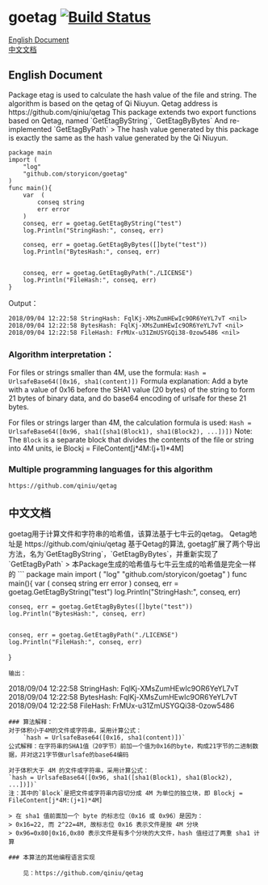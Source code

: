 # goetag [![Build Status](https://travis-ci.org/storyicon/goetag.svg?branch=master)](https://travis-ci.org/storyicon/goetag)

[English Document](#English)  
[中文文档](#Chinese)

<h2 id="English">English Document</h2>
Package etag is used to calculate the hash value of the file and string.
The algorithm is based on the qetag of Qi Niuyun.
Qetag address is
    https://github.com/qiniu/qetag
This package extends two export functions based on Qetag, named `GetEtagByString`, `GetEtagByBytes`
And re-implemented `GetEtagByPath`
> The hash value generated by this package is exactly the same as the hash value generated by the Qi Niuyun.

```
package main
import (
    "log"
    "github.com/storyicon/goetag"
)
func main(){
    var  (
        conseq string
        err error
    )
    conseq, err = goetag.GetEtagByString("test")
    log.Println("StringHash:", conseq, err)

    conseq, err = goetag.GetEtagByBytes([]byte("test"))
    log.Println("BytesHash:", conseq, err)


    conseq, err = goetag.GetEtagByPath("./LICENSE")
    log.Println("FileHash:", conseq, err)
}
```

Output：

```
2018/09/04 12:22:58 StringHash: FqlKj-XMsZumHEwIc9OR6YeYL7vT <nil>
2018/09/04 12:22:58 BytesHash: FqlKj-XMsZumHEwIc9OR6YeYL7vT <nil>
2018/09/04 12:22:58 FileHash: FrMUx-u31ZmUSYGQi38-0zow5486 <nil>
```

### Algorithm interpretation：

For files or strings smaller than 4M, use the formula:
`Hash = UrlsafeBase64([0x16, sha1(content)])`
Formula explanation: Add a byte with a value of 0x16 before the SHA1 value (20 bytes) of the string to form 21 bytes of binary data, and do base64 encoding of urlsafe for these 21 bytes.

For files or strings larger than 4M, the calculation formula is used:
`Hash = UrlsafeBase64([0x96, sha1([sha1(Block1), sha1(Block2), ...])])`
Note: The `Block` is a separate block that divides the contents of the file or string into 4M units, ie Blockj = FileContent[j*4M:(j+1)*4M]

### Multiple programming languages for this algorithm

    https://github.com/qiniu/qetag

<h2 id="Chinese">中文文档</h2>
goetag用于计算文件和字符串的哈希值，该算法基于七牛云的qetag。
Qetag地址是 https://github.com/qiniu/qetag
基于Qetag的算法, goetag扩展了两个导出方法，名为`GetEtagByString`，`GetEtagByBytes`，并重新实现了`GetEtagByPath`
> 本Package生成的哈希值与七牛云生成的哈希值是完全一样的
```
package main
import (
    "log"
    "github.com/storyicon/goetag"
)
func main(){
    var  (
        conseq string
        err error
    )
    conseq, err = goetag.GetEtagByString("test")
    log.Println("StringHash:", conseq, err)
    
    conseq, err = goetag.GetEtagByBytes([]byte("test"))
    log.Println("BytesHash:", conseq, err)
    
    
    conseq, err = goetag.GetEtagByPath("./LICENSE")
    log.Println("FileHash:", conseq, err)
}
```
输出：
```
2018/09/04 12:22:58 StringHash: FqlKj-XMsZumHEwIc9OR6YeYL7vT <nil>
2018/09/04 12:22:58 BytesHash: FqlKj-XMsZumHEwIc9OR6YeYL7vT <nil>
2018/09/04 12:22:58 FileHash: FrMUx-u31ZmUSYGQi38-0zow5486 <nil>
```
### 算法解释：
对于体积小于4M的文件或字符串，采用计算公式：
    `hash = UrlsafeBase64([0x16, sha1(content)])`
公式解释：在字符串的SHA1值（20字节）前加一个值为0x16的byte，构成21字节的二进制数据，并对这21字节做urlsafe的base64编码

对于体积大于 4M 的文件或字符串，采用计算公式：
`hash = UrlsafeBase64([0x96, sha1([sha1(Block1), sha1(Block2), ...])])`
注：其中的`Block`是把文件或字符串内容切分成 4M 为单位的独立块，即 Blockj = FileContent[j*4M:(j+1)*4M]

> 在 sha1 值前面加一个 byte 的标志位（0x16 或 0x96）是因为：
> 0x16=22, 而 2^22=4M, 故标志位 0x16 表示文件是按 4M 分块
> 0x96=0x80|0x16,0x80 表示文件是有多个分块的大文件，hash 值经过了两重 sha1 计算

### 本算法的其他编程语言实现

    见：https://github.com/qiniu/qetag
